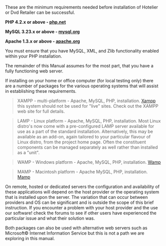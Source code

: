 These are the minimum requirements needed before installation of Hotelier or Dvd Retailer can be successful.


**PHP 4.2.x or above - [php.net](http://php.net)**

**MySQL 3.23.x or above - [mysql.org](http://mysql.org)**

**Apache 1.3.x or above - [apache.org](http://httpd.apache.org)**


You must ensure that you have MySQL, XML, and Zlib functionality enabled within your PHP installation.


The remainder of this Manual assumes for the most part, that you have a fully functioning web server.


If installing on your home or office computer (for local testing only) there are a number of packages for the various operating systems that will assist in establishing these requirements.


> XAMPP - multi-platform - Apache, MySQL, PHP, installation. [Xampp](http://www.apachefriends.org/en/xampp.html) this system should not be used for "live" sites. Check out the XAMPP web site for full details.


> LAMP - Linux platform - Apache, MySQL, PHP, installation. Most Linux distro's now come with a pre-configured LAMP server available for use as a part of the standard installation. Alternatively, this may be available as an add-on, again tailored to your particular flavour of Linux distro, from the project home page. Often the constituent components can be managed separately as well rather than installed as a "unit".


> WAMP - Windows platform - Apache, MySQL, PHP, installation. [Wamp](http://www.wampserver.com/en/)


> MAMP - Macintosh platform - Apache MySQL, PHP, installation. [Mamp](http://www.mamp.info/en/index.php)


On remote, hosted or dedicated servers the configuration and availability of these applications will depend on the host provider or the operating system that is installed upon the server. The variation that can occur between providers and OS can be significant and is outside the scope of this brief instruction. If you encounter a problem with your host provider and the use our software! check the forums to see if other users have experienced the particular issue and what their solution was.


Both packages can also be used with alternative web servers such as Microsoft© Internet Information Service but this is not a path we are exploring in this manual.